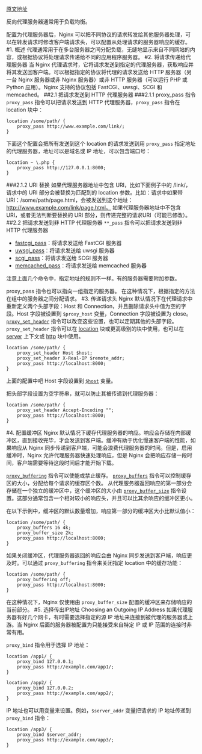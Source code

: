 [原文地址](https://www.nginx.com/resources/admin-guide/reverse-proxy/)

反向代理服务器通常用于负载均衡。

配置为代理服务器后，Nginx 可以把不同协议的请求转发给其他服务器处理，可以在转发请求时修改客户端请求头，可以配置从处理请求的服务器响应的缓存。
#1. 概述
代理通常用于在多台服务器之间分配负载，无缝地显示来自不同网站的内容，或根据协议将处理请求传递给不同的应用程序服务器。
#2. 将请求传递给代理服务器
当 Nginx 代理请求时，它将请求发送到指定的代理服务器，获取响应并将其发送回客户端。可以根据指定的协议将代理的请求发送给 HTTP 服务器（另一台 Nginx 服务器或非 Nginx 服务器）或非 HTTP 服务器（可以运行 PHP 或 Python 应用）。Nginx 支持的协议包括 FastCGI、uwsgi、SCGI 和 memcached。
##2.1 把请求发送到 HTTP 代理服务器
###2.1.1 proxy_pass 指令
`proxy_pass` 指令可以把请求发送到 HTTP 代理服务器，`proxy_pass` 指令在 location 块中：
```
location /some/path/ {
    proxy_pass http://www.example.com/link/;
}
```
下面这个配置会把所有发送到这个 location 的请求发送到用 `proxy_pass` 指定地址的代理服务器，地址可以是域名或 IP 地址，可以包含端口号：
```
location ~ \.php {
    proxy_pass http://127.0.0.1:8000;
}
```
###2.1.2 URI 替换
如果代理服务器地址中包含 URI，比如下面例子中的 /link/，请求中的 URI 部分会被替换为匹配到的 location 参数。比如：请求中如果带 URI：/some/path/page.html，会被发送到这个地址：http://www.example.com/link/page.html。
如果代理服务器地址中不包含 URI，或者无法判断要替换的 URI 部分，则传递完整的请求URI（可能已修改）。
##2.2 把请求发送到非 HTTP 代理服务器
`**_pass` 指令可以把请求发送到非 HTTP 代理服务器

- [fastcgi_pass](http://nginx.org/en/docs/http/ngx_http_fastcgi_module.html#fastcgi_pass)：将请求发送给 FastCGI 服务器
- [uwsgi_pass](http://nginx.org/en/docs/http/ngx_http_uwsgi_module.html#uwsgi_pass)：将请求发送给 uwsgi 服务器
- [scgi_pass](http://nginx.org/en/docs/http/ngx_http_scgi_module.html#scgi_pass)：将请求发送给 SCGI 服务器
- [memcached_pass](http://nginx.org/en/docs/http/ngx_http_memcached_module.html#memcached_pass)：将请求发送给 memcached 服务器

注意上面几个命令中，指定地址的规则不一样。有的服务器需要附加参数。

proxy_pass 指令也可以指向一组指定的服务器。 在这种情况下，根据指定的方法在组中的服务器之间分配请求。
#3. 传递请求头
Nginx 默认情况下在代理请求中重新定义两个头部字段：Host 和 Connection，并且删除请求头中值为空的字段。Host 字段被设置到 `$proxy_host` 变量，Connection 字段被设置为 close。
[`proxy_set_header`](http://nginx.org/en/docs/http/ngx_http_proxy_module.html#proxy_set_header) 指令可以改变这些设置，也可以定期其他的头部字段。`proxy_set_header` 指令可以在 [location](http://nginx.org/en/docs/http/ngx_http_core_module.html#location) 块或更高级别的块中使用，也可以在 [server](http://nginx.org/en/docs/http/ngx_http_core_module.html#server) 上下文或 [http](http://nginx.org/en/docs/http/ngx_http_core_module.html#http) 块中使用。
```
location /some/path/ {
    proxy_set_header Host $host;
    proxy_set_header X-Real-IP $remote_addr;
    proxy_pass http://localhost:8000;
}
```
上面的配置中吧 Host 字段设置到 [`$host`](http://nginx.org/en/docs/http/ngx_http_core_module.html#variables) 变量。

把头部字段设置为空字符串，就可以防止其被传递到代理服务器：
```
location /some/path/ {
    proxy_set_header Accept-Encoding "";
    proxy_pass http://localhost:8000;
}
```
#4. 配置缓冲区
Nginx 默认情况下缓存代理服务器的响应。响应会存储在内部缓冲区，直到接收完毕，才会发送到客户端。缓冲有助于优化慢速客户端的性能，如果响应从 Nginx 同步传递到客户端，可能会浪费代理服务器的时间。但是，启用缓冲时，Nginx 允许代理服务器快速处理响应，但是 Nginx 会把响应存储一段时间，客户端需要等待这段时间后才能开始下载。

[`proxy_buffering`](http://nginx.org/en/docs/http/ngx_http_proxy_module.html#proxy_buffering) 指令可以使能或禁止缓存。
[`proxy_buffers`](http://nginx.org/en/docs/http/ngx_http_proxy_module.html#proxy_buffers) 指令可以控制缓存区的大小，分配给每个请求的缓存区个数。
从代理服务器返回响应的第一部分会存储在一个独立的缓冲区中，这个缓冲区的大小由 [`proxy_buffer_size`](http://nginx.org/en/docs/http/ngx_http_proxy_module.html#proxy_buffer_size) 指令设置。这部分通常包含一个相对较小的响应头，并且可以比其余响应的缓冲区更小。

在以下示例中，缓冲区的默认数量增加，响应第一部分的缓冲区大小比默认值小：
```
location /some/path/ {
    proxy_buffers 16 4k;
    proxy_buffer_size 2k;
    proxy_pass http://localhost:8000;
}
```
如果关闭缓冲区，代理服务器返回的响应会由 Nginx 同步发送到客户端，响应更及时。可以通过 `proxy_buffering` 指令来关闭指定 location 中的缓存功能：
```
location /some/path/ {
    proxy_buffering off;
    proxy_pass http://localhost:8000;
}
```
在这种情况下，Nginx 仅使用由 `proxy_buffer_size` 配置的缓冲区来存储响应的当前部分。
#5. 选择传出IP地址 Choosing an Outgoing IP Address
如果代理服务器有好几个网卡，有时需要选择指定的源 IP 地址来连接到被代理的服务器或上游。当 Nginx 后面的服务器被配置为只能接受来自特定 IP 或 IP 范围的连接时非常有用。

`proxy_bind` 指令用于选择 IP 地址：
```
location /app1/ {
    proxy_bind 127.0.0.1;
    proxy_pass http://example.com/app1/;
}

location /app2/ {
    proxy_bind 127.0.0.2;
    proxy_pass http://example.com/app2/;
}
```
IP 地址也可以用变量来设置。例如，`$server_addr` 变量把请求的 IP 地址传递到 `proxy_bind` 指令：
```
location /app3/ {
    proxy_bind $server_addr;
    proxy_pass http://example.com/app3/;
}
```